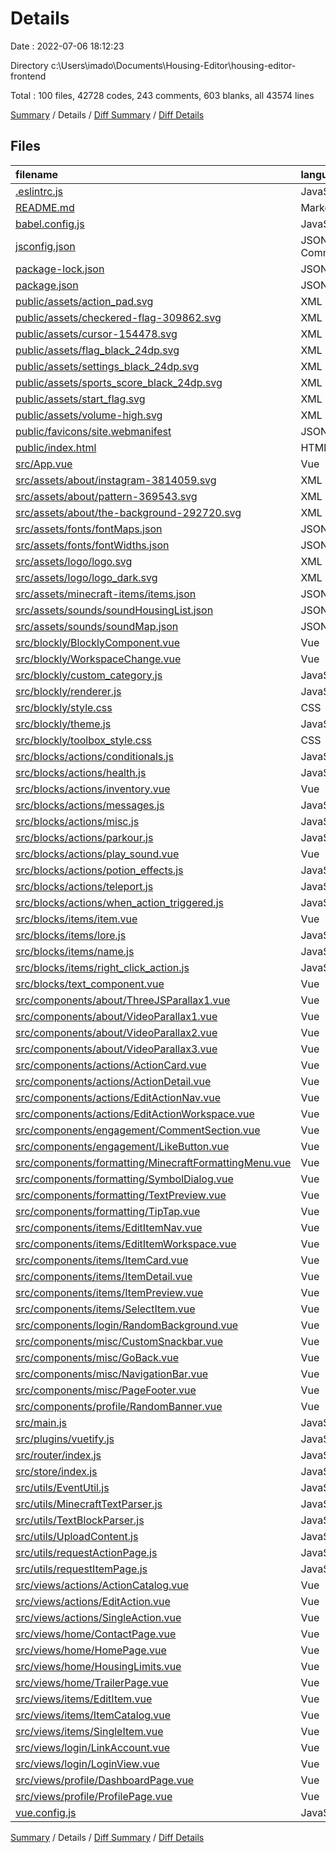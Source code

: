 # Details

Date : 2022-07-06 18:12:23

Directory c:\\Users\\imado\\Documents\\Housing-Editor\\housing-editor-frontend

Total : 100 files,  42728 codes, 243 comments, 603 blanks, all 43574 lines

[Summary](results.md) / Details / [Diff Summary](diff.md) / [Diff Details](diff-details.md)

## Files
| filename | language | code | comment | blank | total |
| :--- | :--- | ---: | ---: | ---: | ---: |
| [.eslintrc.js](/.eslintrc.js) | JavaScript | 18 | 0 | 1 | 19 |
| [README.md](/README.md) | Markdown | 19 | 0 | 6 | 25 |
| [babel.config.js](/babel.config.js) | JavaScript | 5 | 0 | 1 | 6 |
| [jsconfig.json](/jsconfig.json) | JSON with Comments | 8 | 12 | 0 | 20 |
| [package-lock.json](/package-lock.json) | JSON | 33,476 | 0 | 1 | 33,477 |
| [package.json](/package.json) | JSON | 67 | 0 | 1 | 68 |
| [public/assets/action_pad.svg](/public/assets/action_pad.svg) | XML | 66 | 0 | 1 | 67 |
| [public/assets/checkered-flag-309862.svg](/public/assets/checkered-flag-309862.svg) | XML | 4 | 0 | 1 | 5 |
| [public/assets/cursor-154478.svg](/public/assets/cursor-154478.svg) | XML | 7 | 0 | 1 | 8 |
| [public/assets/flag_black_24dp.svg](/public/assets/flag_black_24dp.svg) | XML | 1 | 0 | 0 | 1 |
| [public/assets/settings_black_24dp.svg](/public/assets/settings_black_24dp.svg) | XML | 1 | 0 | 0 | 1 |
| [public/assets/sports_score_black_24dp.svg](/public/assets/sports_score_black_24dp.svg) | XML | 1 | 0 | 0 | 1 |
| [public/assets/start_flag.svg](/public/assets/start_flag.svg) | XML | 1 | 0 | 0 | 1 |
| [public/assets/volume-high.svg](/public/assets/volume-high.svg) | XML | 1 | 0 | 0 | 1 |
| [public/favicons/site.webmanifest](/public/favicons/site.webmanifest) | JSON | 1 | 0 | 0 | 1 |
| [public/index.html](/public/index.html) | HTML | 26 | 2 | 1 | 29 |
| [src/App.vue](/src/App.vue) | Vue | 59 | 0 | 4 | 63 |
| [src/assets/about/instagram-3814059.svg](/src/assets/about/instagram-3814059.svg) | XML | 2 | 0 | 0 | 2 |
| [src/assets/about/pattern-369543.svg](/src/assets/about/pattern-369543.svg) | XML | 140 | 0 | 0 | 140 |
| [src/assets/about/the-background-292720.svg](/src/assets/about/the-background-292720.svg) | XML | 33 | 0 | 1 | 34 |
| [src/assets/fonts/fontMaps.json](/src/assets/fonts/fontMaps.json) | JSON | 8 | 0 | 0 | 8 |
| [src/assets/fonts/fontWidths.json](/src/assets/fonts/fontWidths.json) | JSON | 189 | 0 | 0 | 189 |
| [src/assets/logo/logo.svg](/src/assets/logo/logo.svg) | XML | 19 | 0 | 0 | 19 |
| [src/assets/logo/logo_dark.svg](/src/assets/logo/logo_dark.svg) | XML | 19 | 0 | 0 | 19 |
| [src/assets/minecraft-items/items.json](/src/assets/minecraft-items/items.json) | JSON | 1 | 0 | 0 | 1 |
| [src/assets/sounds/soundHousingList.json](/src/assets/sounds/soundHousingList.json) | JSON | 185 | 0 | 22 | 207 |
| [src/assets/sounds/soundMap.json](/src/assets/sounds/soundMap.json) | JSON | 2,025 | 0 | 0 | 2,025 |
| [src/blockly/BlocklyComponent.vue](/src/blockly/BlocklyComponent.vue) | Vue | 73 | 1 | 7 | 81 |
| [src/blockly/WorkspaceChange.vue](/src/blockly/WorkspaceChange.vue) | Vue | 42 | 7 | 2 | 51 |
| [src/blockly/custom_category.js](/src/blockly/custom_category.js) | JavaScript | 25 | 21 | 4 | 50 |
| [src/blockly/renderer.js](/src/blockly/renderer.js) | JavaScript | 20 | 35 | 9 | 64 |
| [src/blockly/style.css](/src/blockly/style.css) | CSS | 10 | 0 | 2 | 12 |
| [src/blockly/theme.js](/src/blockly/theme.js) | JavaScript | 48 | 0 | 2 | 50 |
| [src/blockly/toolbox_style.css](/src/blockly/toolbox_style.css) | CSS | 37 | 2 | 8 | 47 |
| [src/blocks/actions/conditionals.js](/src/blocks/actions/conditionals.js) | JavaScript | 354 | 34 | 52 | 440 |
| [src/blocks/actions/health.js](/src/blocks/actions/health.js) | JavaScript | 60 | 0 | 18 | 78 |
| [src/blocks/actions/inventory.vue](/src/blocks/actions/inventory.vue) | Vue | 125 | 4 | 7 | 136 |
| [src/blocks/actions/messages.js](/src/blocks/actions/messages.js) | JavaScript | 59 | 0 | 8 | 67 |
| [src/blocks/actions/misc.js](/src/blocks/actions/misc.js) | JavaScript | 93 | 0 | 10 | 103 |
| [src/blocks/actions/parkour.js](/src/blocks/actions/parkour.js) | JavaScript | 25 | 0 | 6 | 31 |
| [src/blocks/actions/play_sound.vue](/src/blocks/actions/play_sound.vue) | Vue | 89 | 0 | 7 | 96 |
| [src/blocks/actions/potion_effects.js](/src/blocks/actions/potion_effects.js) | JavaScript | 62 | 0 | 4 | 66 |
| [src/blocks/actions/teleport.js](/src/blocks/actions/teleport.js) | JavaScript | 76 | 0 | 12 | 88 |
| [src/blocks/actions/when_action_triggered.js](/src/blocks/actions/when_action_triggered.js) | JavaScript | 15 | 1 | 1 | 17 |
| [src/blocks/items/item.vue](/src/blocks/items/item.vue) | Vue | 65 | 4 | 9 | 78 |
| [src/blocks/items/lore.js](/src/blocks/items/lore.js) | JavaScript | 14 | 0 | 3 | 17 |
| [src/blocks/items/name.js](/src/blocks/items/name.js) | JavaScript | 14 | 0 | 3 | 17 |
| [src/blocks/items/right_click_action.js](/src/blocks/items/right_click_action.js) | JavaScript | 14 | 1 | 1 | 16 |
| [src/blocks/text_component.vue](/src/blocks/text_component.vue) | Vue | 138 | 20 | 13 | 171 |
| [src/components/about/ThreeJSParallax1.vue](/src/components/about/ThreeJSParallax1.vue) | Vue | 61 | 0 | 10 | 71 |
| [src/components/about/VideoParallax1.vue](/src/components/about/VideoParallax1.vue) | Vue | 32 | 0 | 2 | 34 |
| [src/components/about/VideoParallax2.vue](/src/components/about/VideoParallax2.vue) | Vue | 32 | 0 | 2 | 34 |
| [src/components/about/VideoParallax3.vue](/src/components/about/VideoParallax3.vue) | Vue | 32 | 0 | 2 | 34 |
| [src/components/actions/ActionCard.vue](/src/components/actions/ActionCard.vue) | Vue | 167 | 0 | 12 | 179 |
| [src/components/actions/ActionDetail.vue](/src/components/actions/ActionDetail.vue) | Vue | 161 | 2 | 13 | 176 |
| [src/components/actions/EditActionNav.vue](/src/components/actions/EditActionNav.vue) | Vue | 87 | 3 | 3 | 93 |
| [src/components/actions/EditActionWorkspace.vue](/src/components/actions/EditActionWorkspace.vue) | Vue | 128 | 6 | 9 | 143 |
| [src/components/engagement/CommentSection.vue](/src/components/engagement/CommentSection.vue) | Vue | 78 | 2 | 6 | 86 |
| [src/components/engagement/LikeButton.vue](/src/components/engagement/LikeButton.vue) | Vue | 81 | 3 | 5 | 89 |
| [src/components/formatting/MinecraftFormattingMenu.vue](/src/components/formatting/MinecraftFormattingMenu.vue) | Vue | 206 | 3 | 10 | 219 |
| [src/components/formatting/SymbolDialog.vue](/src/components/formatting/SymbolDialog.vue) | Vue | 67 | 0 | 3 | 70 |
| [src/components/formatting/TextPreview.vue](/src/components/formatting/TextPreview.vue) | Vue | 81 | 2 | 4 | 87 |
| [src/components/formatting/TipTap.vue](/src/components/formatting/TipTap.vue) | Vue | 429 | 8 | 68 | 505 |
| [src/components/items/EditItemNav.vue](/src/components/items/EditItemNav.vue) | Vue | 60 | 2 | 4 | 66 |
| [src/components/items/EditItemWorkspace.vue](/src/components/items/EditItemWorkspace.vue) | Vue | 176 | 2 | 11 | 189 |
| [src/components/items/ItemCard.vue](/src/components/items/ItemCard.vue) | Vue | 159 | 4 | 12 | 175 |
| [src/components/items/ItemDetail.vue](/src/components/items/ItemDetail.vue) | Vue | 166 | 2 | 13 | 181 |
| [src/components/items/ItemPreview.vue](/src/components/items/ItemPreview.vue) | Vue | 102 | 1 | 4 | 107 |
| [src/components/items/SelectItem.vue](/src/components/items/SelectItem.vue) | Vue | 43 | 0 | 2 | 45 |
| [src/components/login/RandomBackground.vue](/src/components/login/RandomBackground.vue) | Vue | 21 | 0 | 2 | 23 |
| [src/components/misc/CustomSnackbar.vue](/src/components/misc/CustomSnackbar.vue) | Vue | 63 | 0 | 4 | 67 |
| [src/components/misc/GoBack.vue](/src/components/misc/GoBack.vue) | Vue | 14 | 0 | 1 | 15 |
| [src/components/misc/NavigationBar.vue](/src/components/misc/NavigationBar.vue) | Vue | 101 | 6 | 8 | 115 |
| [src/components/misc/PageFooter.vue](/src/components/misc/PageFooter.vue) | Vue | 50 | 2 | 1 | 53 |
| [src/components/profile/RandomBanner.vue](/src/components/profile/RandomBanner.vue) | Vue | 18 | 0 | 2 | 20 |
| [src/main.js](/src/main.js) | JavaScript | 30 | 1 | 7 | 38 |
| [src/plugins/vuetify.js](/src/plugins/vuetify.js) | JavaScript | 31 | 0 | 3 | 34 |
| [src/router/index.js](/src/router/index.js) | JavaScript | 104 | 0 | 5 | 109 |
| [src/store/index.js](/src/store/index.js) | JavaScript | 15 | 0 | 3 | 18 |
| [src/utils/EventUtil.js](/src/utils/EventUtil.js) | JavaScript | 170 | 0 | 22 | 192 |
| [src/utils/MinecraftTextParser.js](/src/utils/MinecraftTextParser.js) | JavaScript | 98 | 1 | 9 | 108 |
| [src/utils/TextBlockParser.js](/src/utils/TextBlockParser.js) | JavaScript | 5 | 0 | 0 | 5 |
| [src/utils/UploadContent.js](/src/utils/UploadContent.js) | JavaScript | 71 | 34 | 15 | 120 |
| [src/utils/requestActionPage.js](/src/utils/requestActionPage.js) | JavaScript | 14 | 0 | 1 | 15 |
| [src/utils/requestItemPage.js](/src/utils/requestItemPage.js) | JavaScript | 14 | 0 | 1 | 15 |
| [src/views/actions/ActionCatalog.vue](/src/views/actions/ActionCatalog.vue) | Vue | 86 | 0 | 3 | 89 |
| [src/views/actions/EditAction.vue](/src/views/actions/EditAction.vue) | Vue | 86 | 0 | 4 | 90 |
| [src/views/actions/SingleAction.vue](/src/views/actions/SingleAction.vue) | Vue | 57 | 0 | 3 | 60 |
| [src/views/home/ContactPage.vue](/src/views/home/ContactPage.vue) | Vue | 43 | 0 | 5 | 48 |
| [src/views/home/HomePage.vue](/src/views/home/HomePage.vue) | Vue | 90 | 0 | 3 | 93 |
| [src/views/home/HousingLimits.vue](/src/views/home/HousingLimits.vue) | Vue | 183 | 0 | 5 | 188 |
| [src/views/home/TrailerPage.vue](/src/views/home/TrailerPage.vue) | Vue | 295 | 10 | 23 | 328 |
| [src/views/items/EditItem.vue](/src/views/items/EditItem.vue) | Vue | 86 | 0 | 4 | 90 |
| [src/views/items/ItemCatalog.vue](/src/views/items/ItemCatalog.vue) | Vue | 83 | 0 | 3 | 86 |
| [src/views/items/SingleItem.vue](/src/views/items/SingleItem.vue) | Vue | 58 | 0 | 3 | 61 |
| [src/views/login/LinkAccount.vue](/src/views/login/LinkAccount.vue) | Vue | 118 | 0 | 10 | 128 |
| [src/views/login/LoginView.vue](/src/views/login/LoginView.vue) | Vue | 81 | 1 | 6 | 88 |
| [src/views/profile/DashboardPage.vue](/src/views/profile/DashboardPage.vue) | Vue | 244 | 2 | 13 | 259 |
| [src/views/profile/ProfilePage.vue](/src/views/profile/ProfilePage.vue) | Vue | 202 | 2 | 9 | 213 |
| [vue.config.js](/vue.config.js) | JavaScript | 9 | 0 | 1 | 10 |

[Summary](results.md) / Details / [Diff Summary](diff.md) / [Diff Details](diff-details.md)
